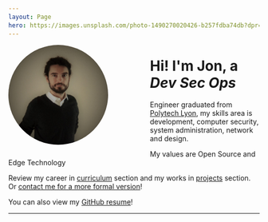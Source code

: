 ```yaml
---
layout: Page
hero: https://images.unsplash.com/photo-1490270020426-b257fdba74db?dpr=1.5&auto=format&fit=crop&w=1500&h=844&q=80&cs=tinysrgb&crop=
---
```


<img style="height: 200px;border-radius: 50%;float: left;margin-right: 6em;
margin-bottom: 1em;" src="/assets/profile-2.jpg" alt="Profile Picture"/>

# Hi! I'm Jon, a _Dev Sec Ops_
Engineer graduated from [Polytech Lyon](https://polytech.univ-lyon1.fr/), my
skills area is development, computer security, system administration, network and
design.

My values are Open Source and Edge Technology

Review my career in [curriculum](/curriculum) section and my works in
[projects](/projects) section. Or [contact me for a more formal
version](mailto:contact@jonathan.pl)!

You can also view my [GitHub resume](https://resume.github.io/?flibustier)!

---
